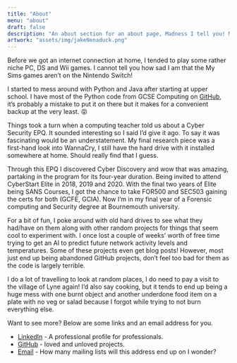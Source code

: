 ```yaml
---
title: "About"
menu: "about"
draft: false
description: "An about section for an about page, Madness I tell you! Madness!"
artwork: "assets/img/jakeNenaduck.png"
---
```

Before we got an internet connection at home, I tended to play some rather niche PC, DS and Wii games. I cannot tell you how sad I am that the My Sims games aren’t on the Nintendo Switch!

I started to mess around with Python and Java after starting at upper school. I have most of the Python code from GCSE Computing on [GitHub](https://github.com/JakeNTech/GCSE-Python-Code), it’s probably a mistake to put it on there but it makes for a convenient backup at the very least. &#128541;

Things took a turn when a computing teacher told us about a Cyber Security EPQ. It sounded interesting so I said I’d give it ago. To say it was fascinating would be an understatement. My final research piece was a first-hand look into WannaCry, I still have the hard drive with it installed somewhere at home. Should really find that I guess.

Through this EPQ I discovered Cyber Discovery and wow that was amazing, partaking in the program for its four-year duration. Being invited to attend CyberStart Elite in 2018, 2019 and 2020. With the final two years of Elite being SANS Courses, I got the chance to take FOR500 and SEC503 gaining the certs for both (GCFE, GCIA). Now I’m in my final year of a Forensic computing and Security degree at Bournemouth university.

For a bit of fun, I poke around with old hard drives to see what they had/have on them along with other random projects for things that seem cool to experiment with. I once lost a couple of weeks’ worth of free time trying to get an AI to predict future network activity levels and temperatures. Some of these projects even get blog posts! However, most just end up being abandoned GitHub projects, don’t feel too bad for them as the code is largely terrible. 

I do a lot of travelling to look at random places, I do need to pay a visit to the village of Lyne again! I’d also say cooking, but it tends to end up being a huge mess with one burnt object and another underdone food item on a plate with no veg or salad because I forgot while trying to not burn everything else. 

Want to see more? Below are some links and an email address for you.

<div class="social_links">
        <ul>
            <!-- LinkedIn -->
            <li><a href="https://www.linkedin.com/in/jake-nenadic-5a8989187/">LinkedIn</a> - A professional profile for professionals.</li>
            <!-- GitHub -->
            <li><a href="https://github.com/jakentech">GitHub</a> - loved and unloved projects.</li>
            <!-- mail -->
            <li><a href="mailto:jakentech@gmail.com">Email</a> - How many mailing lists will this address end up on I wonder?</li>
            <!-- My TikTok will never be found! -->
        </ul>
    </div>